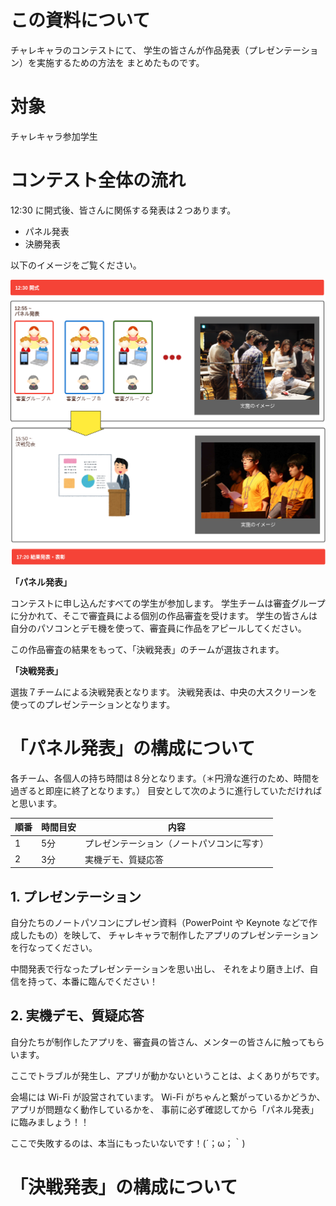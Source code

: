 # この資料について

チャレキャラのコンテストにて、
学生の皆さんが作品発表（プレゼンテーション）を実施するための方法を
まとめたものです。

# 対象

チャレキャラ参加学生

# コンテスト全体の流れ

12:30 に開式後、皆さんに関係する発表は２つあります。

- パネル発表
- 決勝発表

以下のイメージをご覧ください。

![A contest flow](images/2019-11-29-contest-flow.png)

 **「パネル発表」**

コンテストに申し込んだすべての学生が参加します。
学生チームは審査グループに分かれて、そこで審査員による個別の作品審査を受けます。
学生の皆さんは自分のパソコンとデモ機を使って、審査員に作品をアピールしてください。

この作品審査の結果をもって、「決戦発表」のチームが選抜されます。

 **「決戦発表」**

選抜７チームによる決戦発表となります。
決戦発表は、中央の大スクリーンを使ってのプレゼンテーションとなります。

# 「パネル発表」の構成について

各チーム、各個人の持ち時間は８分となります。（＊円滑な進行のため、時間を過ぎると即座に終了となります。）
目安として次のように進行していただければと思います。

| 順番 | 時間目安 | 内容 |
| --- | --- | --- |
| 1 | 5分 | プレゼンテーション（ノートパソコンに写す） |
| 2 | 3分 | 実機デモ、質疑応答 |

## 1. プレゼンテーション

自分たちのノートパソコンにプレゼン資料（PowerPoint や Keynote などで作成したもの）を映して、
チャレキャラで制作したアプリのプレゼンテーションを行なってください。

中間発表で行なったプレゼンテーションを思い出し、
それをより磨き上げ、自信を持って、本番に臨んでください！

## 2. 実機デモ、質疑応答

自分たちが制作したアプリを、審査員の皆さん、メンターの皆さんに触ってもらいます。

ここでトラブルが発生し、アプリが動かないということは、よくありがちです。

会場には Wi-Fi が設営されています。
Wi-Fi がちゃんと繋がっているかどうか、
アプリが問題なく動作しているかを、
事前に必ず確認してから「パネル発表」に臨みましょう！！

ここで失敗するのは、本当にもったいないです！(´；ω；｀)

# 「決戦発表」の構成について

